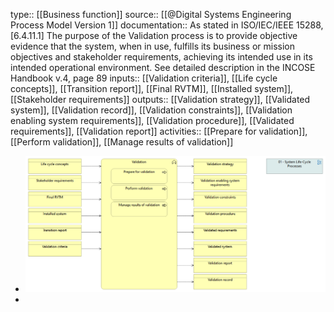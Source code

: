 type:: [[Business function]]
source:: [[@Digital Systems Engineering Process Model Version 1]]
documentation:: As stated in ISO/IEC/IEEE 15288, [6.4.11.1] The purpose of the Validation process is to provide objective evidence that the system, when in use, fulfills its business or mission objectives and stakeholder requirements, achieving its intended use in its intended operational environment.  See detailed description in the INCOSE Handbook v.4, page 89
inputs:: [[Validation criteria]], [[Life cycle concepts]], [[Transition report]], [[Final RVTM]], [[Installed system]], [[Stakeholder requirements]]
outputs:: [[Validation strategy]], [[Validated system]], [[Validation record]], [[Validation constraints]], [[Validation enabling system requirements]], [[Validation procedure]], [[Validated requirements]], [[Validation report]]
activities:: [[Prepare for validation]], [[Perform validation]], [[Manage results of validation]]

- ![image.png](../assets/image_1689444074203_0.png)
-